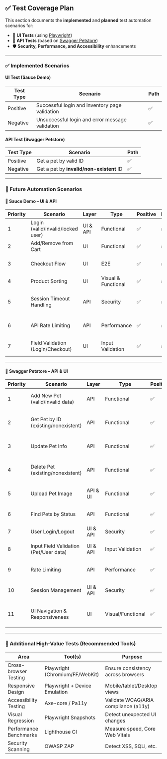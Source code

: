 ## ✅ Test Coverage Plan

This section documents the **implemented** and **planned** test automation scenarios for:

- 🧪 **UI Tests** (using [Playwright](https://playwright.dev))
- 🔌 **API Tests** (based on [Swagger Petstore](https://petstore.swagger.io/))
- 🛡️ **Security, Performance, and Accessibility** enhancements

---

### ✅ Implemented Scenarios

#### UI Test (Sauce Demo)

| Test Type | Scenario                          | Path      |
|-----------|-----------------------------------|-----------|
| Positive  | Successful login and inventory page validation | ✅ |
| Negative  | Unsuccessful login and error message validation | ✅ |

#### API Test (Swagger Petstore)

| Test Type | Scenario                          | Path      |
|-----------|-----------------------------------|-----------|
| Positive  | Get a pet by valid ID             | ✅ |
| Negative  | Get a pet by **invalid/non-existent** ID | ✅ |

---

### 🔮 Future Automation Scenarios

#### 🔗 Sauce Demo – UI & API

| Priority | Scenario                          | Layer    | Type               | Positive | Negative | Rationale                          |
|----------|-----------------------------------|----------|--------------------|----------|----------|------------------------------------|
| 1        | Login (valid/invalid/locked user) | UI & API | Functional         | ✅        | ✅        | Core flow, first touchpoint         |
| 2        | Add/Remove from Cart              | UI       | Functional         | ✅        | ✅        | Revenue critical                    |
| 3        | Checkout Flow                     | UI       | E2E                | ✅        | ✅        | Requires sequential interaction     |
| 4        | Product Sorting                   | UI       | Visual & Functional| ✅        | ✅        | Enhances UX                         |
| 5        | Session Timeout Handling          | API      | Security           | ✅        | ✅        | Important for session security      |
| 6        | API Rate Limiting                 | API      | Performance        | ✅        | ✅        | Prevent abuse or misuse             |
| 7        | Field Validation (Login/Checkout) | UI       | Input Validation   | ✅        | ✅        | Prevents user errors                |

---

#### 🐶 Swagger Petstore – API & UI

| Priority | Scenario                                  | Layer    | Type               | Positive | Negative | Rationale                              |
|----------|-------------------------------------------|----------|--------------------|----------|----------|----------------------------------------|
| 1        | Add New Pet (valid/invalid data)          | API      | Functional         | ✅        | ✅        | Core flow for pet management           |
| 2        | Get Pet by ID (existing/nonexistent)      | API      | Functional         | ✅        | ✅        | Validate retrieval & error handling    |
| 3        | Update Pet Info                           | API      | Functional         | ✅        | ✅        | Modify existing pet data               |
| 4        | Delete Pet (existing/nonexistent)         | API      | Functional         | ✅        | ✅        | Ensure cleanup + 404 handling          |
| 5        | Upload Pet Image                          | API & UI | Functional         | ✅        | ✅        | File uploads + UI validation           |
| 6        | Find Pets by Status                       | API      | Functional         | ✅        | ✅        | Query parameter filtering              |
| 7        | User Login/Logout                         | UI & API | Security           | ✅        | ✅        | Auth flow validation                   |
| 8        | Input Field Validation (Pet/User data)    | UI & API | Input Validation   | ✅        | ✅        | Prevents malformed data                |
| 9        | Rate Limiting                             | API      | Performance        | ✅        | ✅        | Avoid backend overload                 |
| 10       | Session Management                        | UI & API | Security           | ✅        | ✅        | Token expiry, refresh flow             |
| 11       | UI Navigation & Responsiveness            | UI       | Visual/Functional  | ✅        | ✅        | Ensure cross-device usability          |

---

### 🧩 Additional High-Value Tests (Recommended Tools)

| Area                   | Tool(s)                        | Purpose                                 |
|------------------------|--------------------------------|-----------------------------------------|
| Cross-browser Testing  | Playwright (Chromium/FF/WebKit)| Ensure consistency across browsers      |
| Responsive Design      | Playwright + Device Emulation  | Mobile/tablet/Desktop views             |
| Accessibility Testing  | Axe-core / Pa11y               | Validate WCAG/ARIA compliance (a11y)    |
| Visual Regression      | Playwright Snapshots           | Detect unexpected UI changes            |
| Performance Benchmarks | Lighthouse CI                  | Measure speed, Core Web Vitals          |
| Security Scanning      | OWASP ZAP                      | Detect XSS, SQLi, etc.                  |
